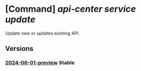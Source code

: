 # [Command] _api-center service update_

Update new or updates existing API.

## Versions

### [2024-06-01-preview](/Resources/mgmt-plane/L3N1YnNjcmlwdGlvbnMve30vcmVzb3VyY2Vncm91cHMve30vcHJvdmlkZXJzL21pY3Jvc29mdC5hcGljZW50ZXIvc2VydmljZXMve30=/2024-06-01-preview.xml) **Stable**

<!-- mgmt-plane /subscriptions/{}/resourcegroups/{}/providers/microsoft.apicenter/services/{} 2024-06-01-preview -->
